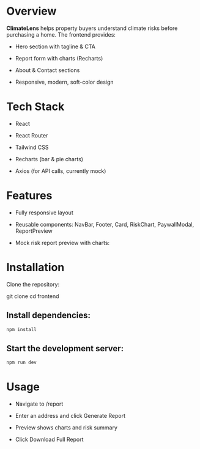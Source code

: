 # Overview

**ClimateLens** helps property buyers understand climate risks before purchasing a home. The frontend provides:

- Hero section with tagline & CTA

- Report form with charts (Recharts)

- About & Contact sections

- Responsive, modern, soft-color design


# Tech Stack

- React

- React Router

- Tailwind CSS

- Recharts (bar & pie charts)

- Axios (for API calls, currently mock)

# Features

- Fully responsive layout

- Reusable components: NavBar, Footer, Card, RiskChart, PaywallModal, ReportPreview

- Mock risk report preview with charts:


# Installation

Clone the repository:

git clone <your-repo-url>
cd frontend


## Install dependencies:

```bash
npm install
```

## Start the development server:
```bash
npm run dev
```

# Usage

- Navigate to /report

- Enter an address and click Generate Report

- Preview shows charts and risk summary

- Click Download Full Report 

